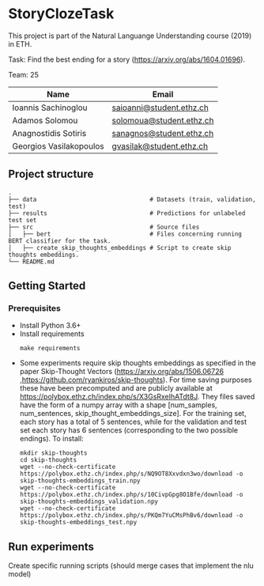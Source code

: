 # StoryClozeTask

This project is part of the Natural Languange Understanding course (2019) in ETH.

Task: Find the best ending for a story (https://arxiv.org/abs/1604.01696).


Team: 25 

| Name  | Email |
| ------------- | ------------- |
| Ioannis Sachinoglou  | saioanni@student.ethz.ch  |
| Adamos Solomou  | solomoua@student.ethz.ch  |
| Anagnostidis Sotiris  | sanagnos@student.ethz.ch  |
| Georgios Vasilakopoulos  | gvasilak@student.ethz.ch  |

## Project structure

    .
    ├── data                                # Datasets (train, validation, test) 
    ├── results                             # Predictions for unlabeled test set
    ├── src                                 # Source files
    │   ├── bert                            # Files concerning running BERT classifier for the task.
    │   ├── create_skip_thoughts_embeddings # Script to create skip thoughts embeddings.
    └── README.md
    
    
## Getting Started

### Prerequisites

- Install Python 3.6+
- Install requirements
  ```
  make requirements
  ```
- Some experiments require skip thoughts embeddings as specified in the paper Skip-Thought Vectors (https://arxiv.org/abs/1506.06726 ,https://github.com/ryankiros/skip-thoughts). For time saving purposes these have been precomputed and are publicly available at https://polybox.ethz.ch/index.php/s/X3GsRxeIhATdt8J. They files saved have the form of a numpy array with a shape [num_samples, num_sentences, skip_thought_embeddings_size]. For the training set, each story has a total of 5 sentences, while for the validation and test set each story has 6 sentences (corresponding to the two possible endings). To install:
  ```
  mkdir skip-thoughts
  cd skip-thoughts
  wget --no-check-certificate https://polybox.ethz.ch/index.php/s/NQ9OT8Xxvdxn3wo/download -o skip-thoughts-embeddings_train.npy
  wget --no-check-certificate https://polybox.ethz.ch/index.php/s/10CivpGpg8O1Bfe/download -o skip-thoughts-embeddings_validation.npy
  wget --no-check-certificate https://polybox.ethz.ch/index.php/s/PKQm7YuCMsPhBv6/download -o skip-thoughts-embeddings_test.npy
  ```

## Run experiments

Create specific running scripts (should merge cases that implement the nlu model)

